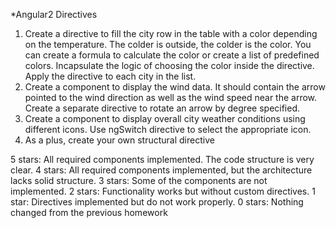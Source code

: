 *Angular2 Directives
1. Create a directive to fill the city row in the table with a color depending on the temperature. The colder is outside, the colder is the color. You can create a formula to calculate the color or create a list of predefined colors. Incapsulate the logic of choosing the color inside the directive. Apply the directive to each city in the list.
2. Create a component to display the wind data. It should contain the arrow pointed to the wind direction as well as the wind speed near the arrow. Create a separate directive to rotate an arrow by degree specified.
3. Create a component to display overall city weather conditions using different icons. Use ngSwitch directive to select the appropriate icon.
4. As a plus, create your own structural directive

5 stars: All required components implemented. The code structure is very clear.
4 stars: All required components implemented, but the architecture lacks solid structure.
3 stars: Some of the components are not implemented.
2 stars: Functionality works but without custom directives.
1 star: Directives implemented but do not work properly.
0 stars: Nothing changed from the previous homework
